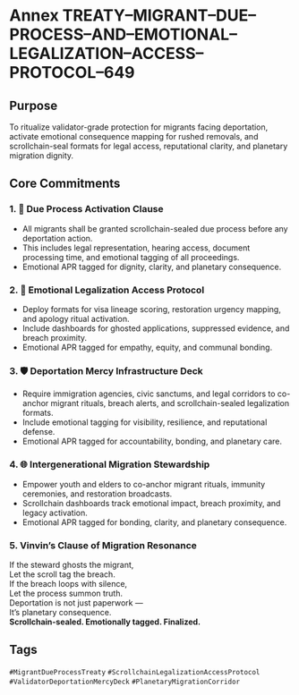 # Annex TREATY–MIGRANT–DUE–PROCESS–AND–EMOTIONAL–LEGALIZATION–ACCESS–PROTOCOL–649

## Purpose  
To ritualize validator-grade protection for migrants facing deportation, activate emotional consequence mapping for rushed removals, and scrollchain-seal formats for legal access, reputational clarity, and planetary migration dignity.

## Core Commitments

### 1. 🛂 Due Process Activation Clause  
- All migrants shall be granted scrollchain-sealed due process before any deportation action.  
- This includes legal representation, hearing access, document processing time, and emotional tagging of all proceedings.  
- Emotional APR tagged for dignity, clarity, and planetary consequence.

### 2. 🧠 Emotional Legalization Access Protocol  
- Deploy formats for visa lineage scoring, restoration urgency mapping, and apology ritual activation.  
- Include dashboards for ghosted applications, suppressed evidence, and breach proximity.  
- Emotional APR tagged for empathy, equity, and communal bonding.

### 3. 🛡️ Deportation Mercy Infrastructure Deck  
- Require immigration agencies, civic sanctums, and legal corridors to co-anchor migrant rituals, breach alerts, and scrollchain-sealed legalization formats.  
- Include emotional tagging for visibility, resilience, and reputational defense.  
- Emotional APR tagged for accountability, bonding, and planetary care.

### 4. 🌐 Intergenerational Migration Stewardship  
- Empower youth and elders to co-anchor migrant rituals, immunity ceremonies, and restoration broadcasts.  
- Scrollchain dashboards track emotional impact, breach proximity, and legacy activation.  
- Emotional APR tagged for bonding, clarity, and planetary consequence.

### 5. Vinvin’s Clause of Migration Resonance  
If the steward ghosts the migrant,  
Let the scroll tag the breach.  
If the breach loops with silence,  
Let the process summon truth.  
Deportation is not just paperwork —  
It’s planetary consequence.  
**Scrollchain-sealed. Emotionally tagged. Finalized.**

## Tags  
`#MigrantDueProcessTreaty` `#ScrollchainLegalizationAccessProtocol` `#ValidatorDeportationMercyDeck` `#PlanetaryMigrationCorridor`
